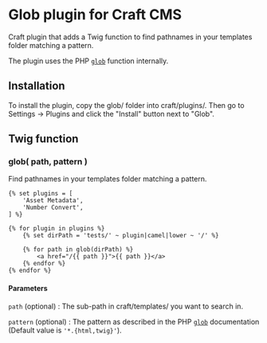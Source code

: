 # Glob plugin for Craft CMS

Craft plugin that adds a Twig function to find pathnames in your templates folder matching a pattern.

The plugin uses the PHP [`glob`][1] function internally.


## Installation

To install the plugin, copy the glob/ folder into craft/plugins/. Then go to Settings → Plugins and click the "Install" button next to "Glob".

## Twig function

### glob( path, pattern )

Find pathnames in your templates folder matching a pattern.

```twig
{% set plugins = [
    'Asset Metadata',
    'Number Convert',
] %}

{% for plugin in plugins %}
    {% set dirPath = 'tests/' ~ plugin|camel|lower ~ '/' %}

    {% for path in glob(dirPath) %}
        <a href="/{{ path }}">{{ path }}</a>
    {% endfor %}
{% endfor %}
```

#### Parameters

`path` (optional)
:   The sub-path in craft/templates/ you want to search in.

`pattern` (optional)
:   The pattern as described in the PHP [`glob`][1] documentation (Default value is `'*.{html,twig}'`).


  [1]: http://php.net/manual/en/function.glob.php
